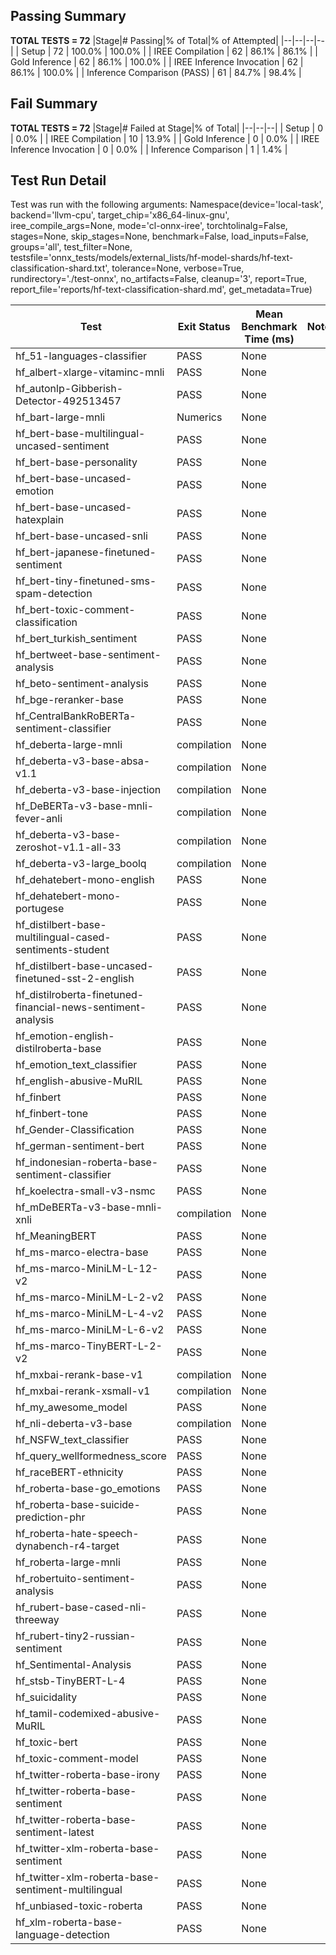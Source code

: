 ## Passing Summary

**TOTAL TESTS = 72**
|Stage|# Passing|% of Total|% of Attempted|
|--|--|--|--|
| Setup | 72 | 100.0% | 100.0% |
| IREE Compilation | 62 | 86.1% | 86.1% |
| Gold Inference | 62 | 86.1% | 100.0% |
| IREE Inference Invocation | 62 | 86.1% | 100.0% |
| Inference Comparison (PASS) | 61 | 84.7% | 98.4% |
## Fail Summary

**TOTAL TESTS = 72**
|Stage|# Failed at Stage|% of Total|
|--|--|--|
| Setup | 0 | 0.0% |
| IREE Compilation | 10 | 13.9% |
| Gold Inference | 0 | 0.0% |
| IREE Inference Invocation | 0 | 0.0% |
| Inference Comparison | 1 | 1.4% |
## Test Run Detail
Test was run with the following arguments:
Namespace(device='local-task', backend='llvm-cpu', target_chip='x86_64-linux-gnu', iree_compile_args=None, mode='cl-onnx-iree', torchtolinalg=False, stages=None, skip_stages=None, benchmark=False, load_inputs=False, groups='all', test_filter=None, testsfile='onnx_tests/models/external_lists/hf-model-shards/hf-text-classification-shard.txt', tolerance=None, verbose=True, rundirectory='./test-onnx', no_artifacts=False, cleanup='3', report=True, report_file='reports/hf-text-classification-shard.md', get_metadata=True)

| Test | Exit Status | Mean Benchmark Time (ms) | Notes |
|--|--|--|--|
| hf_51-languages-classifier | PASS | None | |
| hf_albert-xlarge-vitaminc-mnli | PASS | None | |
| hf_autonlp-Gibberish-Detector-492513457 | PASS | None | |
| hf_bart-large-mnli | Numerics | None | |
| hf_bert-base-multilingual-uncased-sentiment | PASS | None | |
| hf_bert-base-personality | PASS | None | |
| hf_bert-base-uncased-emotion | PASS | None | |
| hf_bert-base-uncased-hatexplain | PASS | None | |
| hf_bert-base-uncased-snli | PASS | None | |
| hf_bert-japanese-finetuned-sentiment | PASS | None | |
| hf_bert-tiny-finetuned-sms-spam-detection | PASS | None | |
| hf_bert-toxic-comment-classification | PASS | None | |
| hf_bert_turkish_sentiment | PASS | None | |
| hf_bertweet-base-sentiment-analysis | PASS | None | |
| hf_beto-sentiment-analysis | PASS | None | |
| hf_bge-reranker-base | PASS | None | |
| hf_CentralBankRoBERTa-sentiment-classifier | PASS | None | |
| hf_deberta-large-mnli | compilation | None | |
| hf_deberta-v3-base-absa-v1.1 | compilation | None | |
| hf_deberta-v3-base-injection | compilation | None | |
| hf_DeBERTa-v3-base-mnli-fever-anli | compilation | None | |
| hf_deberta-v3-base-zeroshot-v1.1-all-33 | compilation | None | |
| hf_deberta-v3-large_boolq | compilation | None | |
| hf_dehatebert-mono-english | PASS | None | |
| hf_dehatebert-mono-portugese | PASS | None | |
| hf_distilbert-base-multilingual-cased-sentiments-student | PASS | None | |
| hf_distilbert-base-uncased-finetuned-sst-2-english | PASS | None | |
| hf_distilroberta-finetuned-financial-news-sentiment-analysis | PASS | None | |
| hf_emotion-english-distilroberta-base | PASS | None | |
| hf_emotion_text_classifier | PASS | None | |
| hf_english-abusive-MuRIL | PASS | None | |
| hf_finbert | PASS | None | |
| hf_finbert-tone | PASS | None | |
| hf_Gender-Classification | PASS | None | |
| hf_german-sentiment-bert | PASS | None | |
| hf_indonesian-roberta-base-sentiment-classifier | PASS | None | |
| hf_koelectra-small-v3-nsmc | PASS | None | |
| hf_mDeBERTa-v3-base-mnli-xnli | compilation | None | |
| hf_MeaningBERT | PASS | None | |
| hf_ms-marco-electra-base | PASS | None | |
| hf_ms-marco-MiniLM-L-12-v2 | PASS | None | |
| hf_ms-marco-MiniLM-L-2-v2 | PASS | None | |
| hf_ms-marco-MiniLM-L-4-v2 | PASS | None | |
| hf_ms-marco-MiniLM-L-6-v2 | PASS | None | |
| hf_ms-marco-TinyBERT-L-2-v2 | PASS | None | |
| hf_mxbai-rerank-base-v1 | compilation | None | |
| hf_mxbai-rerank-xsmall-v1 | compilation | None | |
| hf_my_awesome_model | PASS | None | |
| hf_nli-deberta-v3-base | compilation | None | |
| hf_NSFW_text_classifier | PASS | None | |
| hf_query_wellformedness_score | PASS | None | |
| hf_raceBERT-ethnicity | PASS | None | |
| hf_roberta-base-go_emotions | PASS | None | |
| hf_roberta-base-suicide-prediction-phr | PASS | None | |
| hf_roberta-hate-speech-dynabench-r4-target | PASS | None | |
| hf_roberta-large-mnli | PASS | None | |
| hf_robertuito-sentiment-analysis | PASS | None | |
| hf_rubert-base-cased-nli-threeway | PASS | None | |
| hf_rubert-tiny2-russian-sentiment | PASS | None | |
| hf_Sentimental-Analysis | PASS | None | |
| hf_stsb-TinyBERT-L-4 | PASS | None | |
| hf_suicidality | PASS | None | |
| hf_tamil-codemixed-abusive-MuRIL | PASS | None | |
| hf_toxic-bert | PASS | None | |
| hf_toxic-comment-model | PASS | None | |
| hf_twitter-roberta-base-irony | PASS | None | |
| hf_twitter-roberta-base-sentiment | PASS | None | |
| hf_twitter-roberta-base-sentiment-latest | PASS | None | |
| hf_twitter-xlm-roberta-base-sentiment | PASS | None | |
| hf_twitter-xlm-roberta-base-sentiment-multilingual | PASS | None | |
| hf_unbiased-toxic-roberta | PASS | None | |
| hf_xlm-roberta-base-language-detection | PASS | None | |
